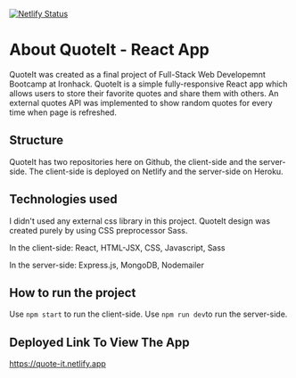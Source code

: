 [![Netlify Status](https://api.netlify.com/api/v1/badges/72fa0007-236e-45c0-bed0-966badd8d6c3/deploy-status)](https://app.netlify.com/sites/quote-it/deploys)

# About QuoteIt - React App

QuoteIt was created as a final project of Full-Stack Web Developemnt Bootcamp at Ironhack. 
QuoteIt is a simple fully-responsive React app which allows users to store their favorite quotes and share them with others. An external quotes API was implemented to show random quotes for every time when page is refreshed.

## Structure

QuoteIt has two repositories here on Github, the client-side and the server-side. The client-side is deployed on Netlify and the server-side on Heroku. 

## Technologies used

I didn't used any external css library in this project. QuoteIt design was created purely by using CSS preprocessor Sass.

In the client-side: React, HTML-JSX, CSS, Javascript, Sass

In the server-side: Express.js, MongoDB, Nodemailer


## How to run the project

Use `npm start` to run the client-side.
Use `npm run dev`to run the server-side. 

## Deployed Link To View The App

https://quote-it.netlify.app



